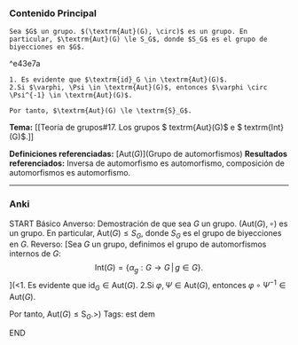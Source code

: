 ### Contenido Principal

```ad-proposition
Sea $G$ un grupo. $(\textrm{Aut}(G), \circ)$ es un grupo. En particular, $\textrm{Aut}(G) \le S_G$, donde $S_G$ es el grupo de biyecciones en $G$.
```

^e43e7a

```ad-proof
1. Es evidente que $\textrm{id}_G \in \textrm{Aut}(G)$.
2.Si $\varphi, \Psi \in \textrm{Aut}(G)$, entonces $\varphi \circ \Psi^{-1} \in \textrm{Aut}(G)$.

Por tanto, $\textrm{Aut}(G) \le \textrm{S}_G$.
```

**Tema:** [[Teoría de grupos#17. Los grupos $ textrm{Aut}(G)$ e $ textrm{Int}(G)$.]]

**Definiciones referenciadas:** [$\textrm{Aut}(G)$](Grupo de automorfismos)
**Resultados referenciados:** Inversa de automorfismo es automorfismo, composición de automorfismos es automorfismo.

---
### Anki

START
Básico
Anverso: Demostración de que sea $G$ un grupo. $(\textrm{Aut}(G), \circ)$ es un grupo. En particular, $\textrm{Aut}(G) \le S_G$, donde $S_G$ es el grupo de biyecciones en $G$.
Reverso: [Sea $G$ un grupo, definimos el grupo de automorfismos internos de $G$:
$$\textrm{Int}(G) = \{\alpha_g: G \to G \, | \, g \in G\}.$$](<1. Es evidente que $\textrm{id}_G \in \textrm{Aut}(G)$.
2.Si $\varphi, \Psi \in \textrm{Aut}(G)$, entonces $\varphi \circ \Psi^{-1} \in \textrm{Aut}(G)$.

Por tanto, $\textrm{Aut}(G) \le \textrm{S}_G$.>)
Tags: est dem
<!--ID: 1731446305255-->
END